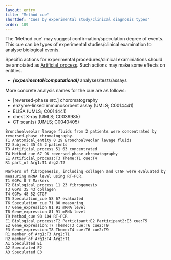 ```yaml
---
layout: entry
title: "Method cue"
shortdef: "Cues by experimental study/clinical diagnosis types"
order: 109
---
```


The 'Method cue' may suggest confirmation/speculation degree of events.
This cue can be types of experimental studies/clinical examination to analyse biological events. 

Specific actions for experimental procedures/clinical examiniations should be annotated as [Artificial_process](). Such actions may make some effects on entities.

- ***(experimental/computational)*** analyses/tests/assays 

More concrete analysis names for the cue are as follows:

- [reversed-phase *etc.*] choromatography
- enzyme-linked immunosorbent assay (UMLS; C0014441)
- ELISA (UMLS; C0014441)
- chest X-ray (UMLS; C0039985)
- CT scan(s) (UMLS; C0040405)

<!--
- Mutagenesis
-->

~~~ ann
Bronchoalveolar lavage fluids from 2 patients were concentrated by reversed-phase chromatography.
T1 Anatomical_entity 0 29 Bronchoalveolar lavage fluids
T2 Subject 35 45 2 patients
T3 Artificial_process 51 63 concentrated
T4 Method_cue 67 96 reversed-phase chromatography
E1 Artificial_process:T3 Theme:T1 cue:T4
R1 part_of Arg1:T1 Arg2:T2
~~~
~~~ ann
Markers of fibrogenesis, including collagen and CTGF were evaluated by measuring mRNA level using RT-PCR.
T1 GGPs 0 7 Markers
T2 Biological_process 11 23 fibrogenesis
T3 GGPs 35 43 collagen
T4 GGPs 48 52 CTGF
T5 Speculation_cue 58 67 evaluated
T6 Speculation_cue 71 80 measuring
T7 Gene_expression 81 91 mRNA level
T8 Gene_expression 81 91 mRNA level
T9 Method_cue 98 104 RT-PCR
E1 Biological_process:T2 Participant:E2 Participant2:E3 cue:T5
E2 Gene_expression:T7 Theme:T3 cue:T6 cue2:T9
E3 Gene_expression:T8 Theme:T4 cue:T6 cue2:T9
R1 member_of Arg1:T3 Arg2:T1
R2 member_of Arg1:T4 Arg2:T1
A1 Speculated E1
A2 Speculated E2
A3 Speculated E3
~~~
<!--details-->
